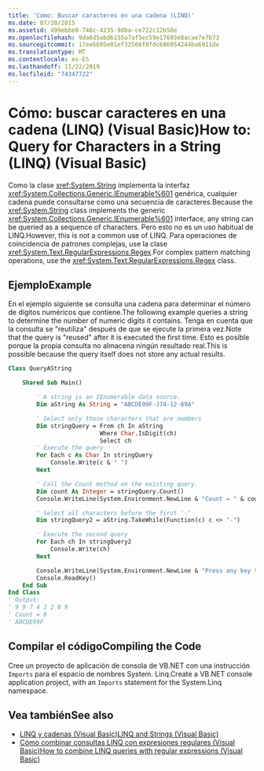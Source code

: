 ```yaml
---
title: 'Cómo: Buscar caracteres en una cadena (LINQ)'
ms.date: 07/20/2015
ms.assetid: 499ebbe0-746c-4235-9dba-ce722c12b50e
ms.openlocfilehash: 9da6d5abd6155a7af5ec59e17693e8acae7e7b73
ms.sourcegitcommit: 17ee6605e01ef32506f8fdc686954244ba6911de
ms.translationtype: MT
ms.contentlocale: es-ES
ms.lasthandoff: 11/22/2019
ms.locfileid: "74347722"
---
```

# <a name="how-to-query-for-characters-in-a-string-linq-visual-basic"></a><span data-ttu-id="2c852-102">Cómo: buscar caracteres en una cadena (LINQ) (Visual Basic)</span><span class="sxs-lookup"><span data-stu-id="2c852-102">How to: Query for Characters in a String (LINQ) (Visual Basic)</span></span>

<span data-ttu-id="2c852-103">Como la clase <xref:System.String> implementa la interfaz <xref:System.Collections.Generic.IEnumerable%601> genérica, cualquier cadena puede consultarse como una secuencia de caracteres.</span><span class="sxs-lookup"><span data-stu-id="2c852-103">Because the <xref:System.String> class implements the generic <xref:System.Collections.Generic.IEnumerable%601> interface, any string can be queried as a sequence of characters.</span></span> <span data-ttu-id="2c852-104">Pero esto no es un uso habitual de LINQ.</span><span class="sxs-lookup"><span data-stu-id="2c852-104">However, this is not a common use of LINQ.</span></span> <span data-ttu-id="2c852-105">Para operaciones de coincidencia de patrones complejas, use la clase <xref:System.Text.RegularExpressions.Regex>.</span><span class="sxs-lookup"><span data-stu-id="2c852-105">For complex pattern matching operations, use the <xref:System.Text.RegularExpressions.Regex> class.</span></span>

## <a name="example"></a><span data-ttu-id="2c852-106">Ejemplo</span><span class="sxs-lookup"><span data-stu-id="2c852-106">Example</span></span>

<span data-ttu-id="2c852-107">En el ejemplo siguiente se consulta una cadena para determinar el número de dígitos numéricos que contiene.</span><span class="sxs-lookup"><span data-stu-id="2c852-107">The following example queries a string to determine the number of numeric digits it contains.</span></span> <span data-ttu-id="2c852-108">Tenga en cuenta que la consulta se "reutiliza" después de que se ejecute la primera vez.</span><span class="sxs-lookup"><span data-stu-id="2c852-108">Note that the query is "reused" after it is executed the first time.</span></span> <span data-ttu-id="2c852-109">Esto es posible porque la propia consulta no almacena ningún resultado real.</span><span class="sxs-lookup"><span data-stu-id="2c852-109">This is possible because the query itself does not store any actual results.</span></span>

```vb
Class QueryAString

    Shared Sub Main()

        ' A string is an IEnumerable data source.
        Dim aString As String = "ABCDE99F-J74-12-89A"

        ' Select only those characters that are numbers
        Dim stringQuery = From ch In aString
                          Where Char.IsDigit(ch)
                          Select ch
        ' Execute the query
        For Each c As Char In stringQuery
            Console.Write(c & " ")
        Next

        ' Call the Count method on the existing query.
        Dim count As Integer = stringQuery.Count()
        Console.WriteLine(System.Environment.NewLine & "Count = " & count)

        ' Select all characters before the first '-'
        Dim stringQuery2 = aString.TakeWhile(Function(c) c <> "-")

        ' Execute the second query
        For Each ch In stringQuery2
            Console.Write(ch)
        Next

        Console.WriteLine(System.Environment.NewLine & "Press any key to exit")
        Console.ReadKey()
    End Sub
End Class
' Output:
' 9 9 7 4 1 2 8 9
' Count = 8
' ABCDE99F
```

## <a name="compiling-the-code"></a><span data-ttu-id="2c852-110">Compilar el código</span><span class="sxs-lookup"><span data-stu-id="2c852-110">Compiling the Code</span></span>

<span data-ttu-id="2c852-111">Cree un proyecto de aplicación de consola de VB.NET con una instrucción `Imports` para el espacio de nombres System. Linq.</span><span class="sxs-lookup"><span data-stu-id="2c852-111">Create a VB.NET console application project, with an `Imports` statement for the System.Linq namespace.</span></span>

## <a name="see-also"></a><span data-ttu-id="2c852-112">Vea también</span><span class="sxs-lookup"><span data-stu-id="2c852-112">See also</span></span>

- [<span data-ttu-id="2c852-113">LINQ y cadenas (Visual Basic)</span><span class="sxs-lookup"><span data-stu-id="2c852-113">LINQ and Strings (Visual Basic)</span></span>](linq-and-strings.md)
- [<span data-ttu-id="2c852-114">Cómo combinar consultas LINQ con expresiones regulares (Visual Basic)</span><span class="sxs-lookup"><span data-stu-id="2c852-114">How to combine LINQ queries with regular expressions (Visual Basic)</span></span>](how-to-combine-linq-queries-with-regular-expressions.md)
